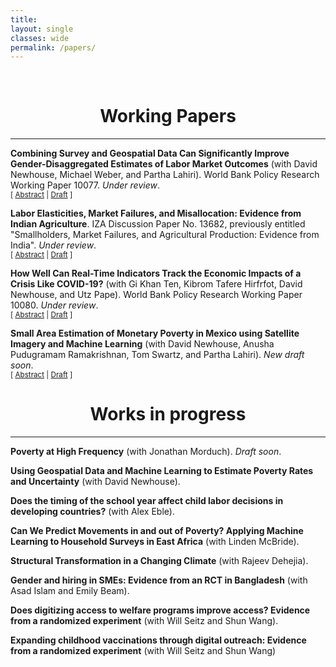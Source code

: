 ```yaml
---
title: 
layout: single
classes: wide
permalink: /papers/
---
```

<br/> 


# <center> Working Papers </center>
- - -


**Combining Survey and Geospatial Data Can Significantly Improve Gender-Disaggregated Estimates of Labor Market Outcomes** (with David Newhouse, Michael Weber, and Partha Lahiri). World Bank Policy Research Working Paper 10077. _Under review_.<br/>
<small>[ <a href="#/" onclick="document.getElementById('genderLabor').style.display = 'block';">Abstract</a> | [Draft](https://documents.worldbank.org/en/publication/documents-reports/documentdetail/099321406092229138/idu016f95e0806fc6044ea0b843007d5dc0ef17e) ] </small>


<div id="genderLabor" style="display: none; text-align: justify; line-height: 1.2">
<small>
This article examines the extent to which combining survey data with publicly available geospatial indicators improves estimates of state and municipal labor force statistics in urban Mexico. Model-based estimates of labor force participation and unemployment are generated separately for men and women, using a population-weighted nested-error conditional random effect model following an arcsin transformation, specified at the level of the Área Geoestadística Básica (AGEB). Two types of hypothetical samples are used to estimate the model: a simple random sample of individuals within AGEBs selected using proportional to size sampling, and a full enumeration of all households within those same AGEBs. The resulting small area estimates are compared against results from the full census. Incorporating geospatial data improves the precision and accuracy of state-level estimates for all four indicators, despite the weak predictive power of the unemployment rate model. At the municipality level, small area estimates substantially improve on survey estimates of labor force participation. For unemployment rates, the results when using the simple random sample are mixed because of the large number of municipalities with no unemployed persons in the sample. Using the full enumeration sample greatly improves municipal predictions for all four indicators. These results are robust to the use of repeated simulations of alternative samples. Integrating survey data and publicly available geospatial indicators significantly improves the accuracy and precision of both state-level estimates and estimated municipal labor force participation rates at negligible cost, but accurately estimating low-probability events like unemployment with a linear model requires large samples within target areas.
</small><br><br/></div>



**Labor Elasticities, Market Failures, and Misallocation: Evidence from Indian Agriculture**. IZA Discussion Paper No. 13682, previously entitled "Smallholders, Market Failures, and Agricultural Production: Evidence from India". _Under review_.<br/>
<small>[ <a href="#/" onclick="document.getElementById('labor').style.display = 'block';">Abstract</a> | [Draft](/assets/papers/merfeld_markets.pdf) ] </small>


<div id="labor" style="display: none; text-align: justify; line-height: 1.2">
<small>
This paper presents evidence of misallocation across households in rural Indian agriculture. I show that household demographics predict own farm labor demand for smallholder farmers but not non-smallholder farmers. A simple model of labor allocation predicts a clear consequence of this duality: smallholder farmers will reallocate labor across plots less in response to price changes than non-smallholders. Detailed household panel data confirms this theoretical prediction. Three additional facts suggest that a lack of off-farm labor opportunities may be partly responsible for the behavior of smallholders, leading smallholders to overallocate labor to agricultural production. First, smallholders report fewer hours of involuntary unemployment when own crop prices increase. Second, yield is substantially higher for smallholders on plots of the same size. Finally, estimated marginal revenue products of labor are consistently lower for smallholders.
</small><br><br/></div>



**How Well Can Real-Time Indicators Track the Economic Impacts of a Crisis Like COVID-19?** (with Gi Khan Ten, Kibrom Tafere Hirfrfot, David Newhouse, and Utz Pape). World Bank Policy Research Working Paper 10080. _Under review_.<br/>
<small>[ <a href="#/" onclick="document.getElementById('covid').style.display = 'block';">Abstract</a> | [Draft](https://documents.worldbank.org/en/publication/documents-reports/documentdetail/099348106132213539/idu034674d8d08ccf04d860b5170b3cb8446db97) ] </small>


<div id="covid" style="display: none; text-align: justify; line-height: 1.2">
<small>
This paper presents evidence on the extent to which a set of real-time indicators tracked changes in gross domestic product across 142 countries in 2020. The real-time indicators include Google mobility, Google search trends, food price information, nitrogen dioxide, and nighttime lights. Google mobility and staple food prices both declined sharply in March and April, followed by a rapid recovery that returned to baseline levels by July and August. Mobility and staple food prices fell less in low-income countries. Nitrogen dioxide levels show a similar pattern, with a steep fall and rapid recovery in high-income and upper-middle-income countries but not in low-income and lower-middle-income countries. In April and May, Google search terms reflecting economic distress and religiosity spiked in some regions but not others. Data on nighttime lights show no clear drop in March outside East Asia. Linear models selected using the Least Absolute Shrinkage and Selection Operator explain about a third of the variation in annual gross domestic product growth rates across 72 countries. In a smaller subset of higher income countries, real-time indicators explain about 40 percent of the variation in quarterly gross domestic product growth. Overall, mobility and food price data, as well as pollution data in more developed countries, appeared to be best at capturing the widespread economic disruption experienced during the summer of 2020. The results indicate that these real-time indicators can track a substantial percentage of both annual and quarterly changes in gross domestic product.
</small><br><br/></div>



**Small Area Estimation of Monetary Poverty in Mexico using Satellite Imagery and Machine Learning** (with David Newhouse, Anusha Pudugramam Ramakrishnan, Tom Swartz, and Partha Lahiri). _New draft soon_.<br/>
<small>[ <a href="#/" onclick="document.getElementById('satellite').style.display = 'block';">Abstract</a> | [Draft](/assets/papers/merfeld_et_al_SAEpovertyMexico.pdf) ] </small>


<div id="satellite" style="display: none; text-align: justify; line-height: 1.2">
<small>
Estimates of poverty are an important input into policy formulation in developing countries. The accurate measurement of poverty rates is therefore a first-order problem for development policy. This paper shows that combining satellite imagery with household surveys can improve the precision and accuracy of estimated poverty rates in Mexican municipalities, a level at which the survey is not considered representative. It also shows that a household-level model outperforms other common small area estimation methods. These results indicate that the incorporation of household survey data and widely available satellite imagery can improve poverty estimates in developing countries, even for small subgroups.
</small><br><br/></div>







# <center> Works in progress </center>
- - -

**Poverty at High Frequency** (with Jonathan Morduch). _Draft soon_.

**Using Geospatial Data and Machine Learning to Estimate Poverty Rates and Uncertainty** (with David Newhouse).

**Does the timing of the school year affect child labor decisions in developing countries?** (with Alex Eble).

**Can We Predict Movements in and out of Poverty? Applying Machine Learning to Household Surveys in East Africa** (with Linden McBride).

**Structural Transformation in a Changing Climate** (with Rajeev Dehejia).

**Gender and hiring in SMEs: Evidence from an RCT in Bangladesh** (with Asad Islam and Emily Beam).

**Does digitizing access to welfare programs improve access? Evidence from a randomized experiment** (with Will Seitz and Shun Wang).

**Expanding childhood vaccinations through digital outreach: Evidence from a randomized experiment** (with Will Seitz and Shun Wang)


